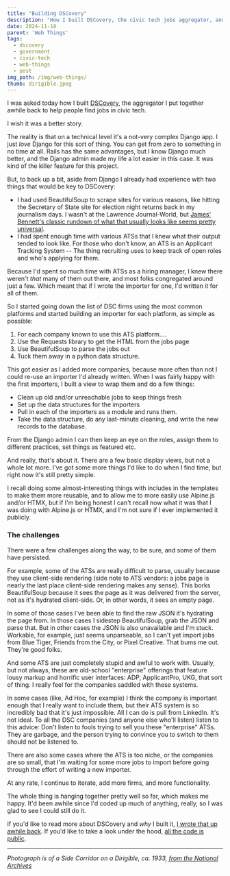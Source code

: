 ```yaml
---
title: "Building DSCovery"
description: "How I built DSCovery, the civic tech jobs aggregator, and lessons learned."
date: 2024-11-18
parent: 'Web Things'
tags:
  - dscovery
  - government
  - civic-tech
  - web-things
  - post
img_path: /img/web-things/
thumb: dirigible.jpeg
---
```


I was asked today how I built [DSCovery](https://dscovery.fly.dev), the aggregator I put together awhile back to help people find jobs in civic tech.

I wish it was a better story. 

The reality is that on a technical level it's a not-very complex Django app. I just _love_ Django for this sort of thing. You can get from zero to something in no time at all. Rails has the same advantages, but I know Django much better, and the Django admin made my life a lot easier in this case. It was kind of the killer feature for this project.

But, to back up a bit, aside from Django I already had experience with two things that would be key to DSCovery:

- I had used BeautifulSoup to scrape sites for various reasons, like hitting the Secretary of State site for election night returns back in my journalism days. I wasn't at the Lawrence Journal-World, but [James' Bennett's classic rundown of what that usually looks like seems pretty universal](https://www.b-list.org/weblog/2010/nov/02/news-done-broke/).
- I had spent enough time with various ATSs that I knew what their output tended to look like. For those who don't know, an ATS is an Applicant Tracking System -- The thing recruiting uses to keep track of open roles and who's applying for them.

Because I'd spent so much time with ATSs as a hiring manager, I knew there weren't _that_ many of them out there, and most folks congregated around just a few. Which meant that if I wrote the importer for one, I'd written it for all of them.

So I started going down the list of DSC firms using the most common platforms and started building an importer for each platform, as simple as possible:
1. For each company known to use this ATS platform....
2. Use the Requests library to get the HTML from the jobs page
3. Use BeautifulSoup to parse the jobs out
4. Tuck them away in a python data structure.

This got easier as I added more companies, because more often than not I could re-use an importer I'd already written. When I was fairly happy with the first importers, I built a view to wrap them and do a few things:
- Clean up old and/or unreachable jobs to keep things fresh
-  Set up the data structures for the importers
-  Pull in each of the importers as a module and runs them. 
- Take the data structure, do any last-minute cleaning, and write the new records to the database.

From the Django admin I can then keep an eye on the roles, assign them to different practices, set things as featured etc.

And really, that's about it. There are a few basic display views, but not a whole lot more. I've got some more things I'd like to do when I find time, but right now it's still pretty simple.

I recall doing some almost-interesting things with includes in the templates to make them more reusable, and to allow me to more easily use Alpine.js and/or HTMX, but if I'm being honest I can't recall now what it was that I was doing with Alpine.js or HTMX, and I'm not sure if I ever implemented it publicly.

### The challenges

There were a few challenges along the way, to be sure, and some of them have persisted.

For example, some of the ATSs are really difficult to parse, usually because they use client-side rendering (side note to ATS vendors: a jobs page is nearly the last place client-side rendering makes any sense). This borks BeautifulSoup because it sees the page as it was delivered from the server, not as it's hydrated client-side. Or, in other words, it sees an empty page.

In some of those cases I've been able to find the raw JSON it's hydrating the page from. In those cases I sidestep BeautifulSoup, grab the JSON and parse that. But in other cases the JSON is also unavailable and I'm stuck. Workable, for example, just seems unparseable, so I can't yet import jobs from Blue Tiger, Friends from the City, or Pixel Creative. That bums me out. They're good folks.

And some ATS are just completely stupid and awful to work with. Usually, but not always, these are old-school "enterprise" offerings that feature lousy markup and horrific user interfaces: ADP, ApplicantPro, UKG, that sort of thing. I really feel for the companies saddled with these systems. 

In some cases (like, Ad Hoc, for example) I think the company is important enough that I really want to include them, but their ATS system is so incredibly bad that it's just impossible. All I can do is pull from LinkedIn. It's not ideal. To all the DSC companies (and anyone else who'll listen) listen to this advice: Don't listen to fools trying to sell you these "enterprise" ATSs. They are garbage, and the person trying to convince you to switch to them should not be listened to.

There are also some cases where the ATS is too niche, or the companies are so small, that I'm waiting for some more jobs to import before going through the effort of writing a new importer.

At any rate, I continue to iterate, add more firms, and more functionality.

 The whole thing is hanging together pretty well so far, which makes me happy. It'd been awhile since I'd coded up much of anything, really, so I was glad to see I could still do it.

If you'd like to read more about DSCovery and _why_ I built it, [I wrote that up awhile back](http://localhost:8080/dscovery/). If you'd like to take a look under the hood, [all the code is public](https://github.com/tBaxter/DSCovery).

---------

_Photograph is of a Side Corridor on a Dirigible, ca. 1933, [from the National Archives](https://www.flickr.com/photos/usnationalarchives/7951499644/in/photostream/)_